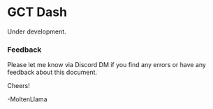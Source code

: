 # GCT Dash

Under development. 

### Feedback

Please let me know via Discord DM if you find any errors or have any feedback about this document.  

Cheers!

-MoltenLlama